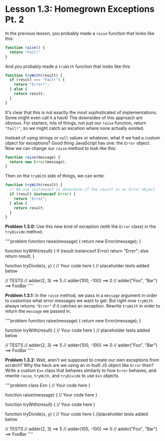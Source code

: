 # Lesson 1.3: Homegrown Exceptions Pt. 2

In the previous lesson, you probably made a `raise` function that looks like this:

```javascript
function raise() {
  return "Fail!"
}
```

And you probably made a `tryWith` function that looks like this:

```javascript
function tryWith(result) {
  if (result === "Fail!") {
    return "Error!";
  } else {
    return result;
  }
}
```

It's clear that this is not exactly the most sophisticated of implementations. Some might even call it a hack! The downsides of this approach are obvious. For starters, lots of things, not just our `raise` function, return `"Fail!"`, so we might catch an excetion where none actually existed.

Instead of using strings or `null` values or whatever, what if we had a custom object for exceptions? Good thing JavaScript has one: the `Error` object. Now we can change our `raise` method to look like this:

```javascript
function raise(message) {
  return new Error(message);
}
```

Then on the `tryWith` side of things, we can write:

```javascript
function tryWith(result) {
  // We use instanceof to determine if the result is an Error object
  if (result instanceof Error) {
    return "Error";
  } else {
    return result;
  }
}
```

**Problem 1.3.0:** Use this new kind of exception (with the `Error` class) in the `tryDivide` method.

''''problem
function raise(message) {
  return new Error(message);
}

function tryWith(result) {
  if (result instanceof Error) return "Error";
  else return result;
}

function tryDivide(x, y) {
  // Your code here
}
// placeholder tests added below

// TESTS
// adder(2, 3) ==> 5
// adder(100, -100) ==> 0
// adder("Foo", "Bar") ==> FooBar
''''

**Problem 1.3.1:** In the `raise` method, we pass in a `message` argument in order to customize what error messages we want to get. But right now `tryWith` always returns `"Error"` if it catches an exception. Rewrite `tryWith` in order to return the `message` we passed in.

''''problem
function raise(message) {
  return new Error(message);
}

function tryWith(result) {
  // Your code here
}
// placeholder tests added below

// TESTS
// adder(2, 3) ==> 5
// adder(100, -100) ==> 0
// adder("Foo", "Bar") ==> FooBar
''''

**Problem 1.3.2:** Wait, aren't we supposed to create our own exceptions from scratch? Why the heck are we using an in-built JS object like `Error` then? Write a custom `Exn` class that behaves similarly to how `Error` behaves, and rewrite `raise`, `tryWith`, and `tryDivide` to use `Exn` objects.

''''problem
class Exn {
  // Your code here
}

function raise(message) {
  // Your code here
}

function tryWith(result) {
  // Your code here
}

function tryDivide(x, y) {
  // Your code here
}
//placeholder tests added below

// TESTS
// adder(2, 3) ==> 5
// adder(100, -100) ==> 0
// adder("Foo", "Bar") ==> FooBar
''''